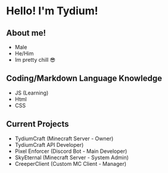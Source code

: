 # Hello! I'm Tydium!

## About me!
- Male
- He/Him
- Im pretty chill 😎

## Coding/Markdown Language Knowledge
- JS (Learning)
- Html
- CSS

## Current Projects
- TydiumCraft (Minecraft Server - Owner)
- TydiumCraft API Developer)
- Pixel Enforcer (Discord Bot - Main Developer)
- SkyEternal (Minecraft Server - System Admin)
- CreeperClient (Custom MC Client - Manager)

